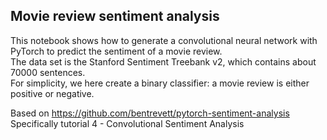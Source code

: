 ## Movie review sentiment analysis 

This notebook shows how to generate a convolutional neural network with PyTorch to predict the sentiment of a movie review.  
The data set is the Stanford Sentiment Treebank v2, which contains about 70000 sentences.  
For simplicity, we here create a binary classifier: a movie review is either positive or negative.

Based on https://github.com/bentrevett/pytorch-sentiment-analysis
Specifically tutorial 4 -  Convolutional Sentiment Analysis